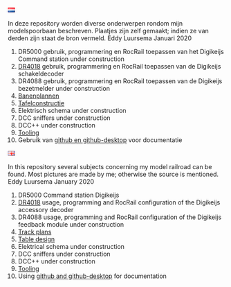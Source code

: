 ![Nederlandse vlag](./images/nl.gif)

In deze repository worden diverse onderwerpen rondom mijn modelspoorbaan beschreven. Plaatjes zijn zelf gemaakt; indien ze van derden zijn staat de bron vermeld.
Eddy Luursema Januari 2020

1. DR5000 gebruik, programmering en RocRail toepassen van het Digikeijs Command station under construction
2. [DR4018](/DR4018/README.md) gebruik, programmering en RocRail toepassen van de Digikeijs schakeldecoder   
3. DR4088 gebruik, programmering en RocRail toepassen van de Digikeijs bezetmelder under construction
4. [Banenplannen](/Track/README.md)
5. [Tafelconstructie](/Table/README.md)
6. Elektrisch schema under construction
7. DCC sniffers under construction
8. DCC++ under construction
9. [Tooling](./Tooling.md)
10. Gebruik van [github en github-desktop](/Github/README.md) voor documentatie

![English flag](./images/gb.gif)

In this repository several subjects concerning my model railroad can be found. Most pictures are made by me; otherwise the source is mentioned.
Eddy Luursema January 2020

1. DR5000 Command station Digikeijs
2. [DR4018](/DR4018/README.md) usage, programming and RocRail configuration of the Digikeijs accessory decoder   
3. DR4088 usage, programming and RocRail configuration of the Digikeijs feedback module under construction
4. [Track plans](/Track/README.md)
5. [Table design](/Table/README.md)
6. Elektrical schema under construction
7. DCC sniffers under construction
8. DCC++ under construction
9. [Tooling](./Tooling.md)
10. Using [github and github-desktop](/Github/README.md) for documentation

